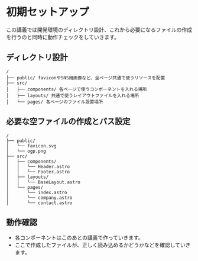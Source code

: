 初期セットアップ
===

この講義では開発環境のディレクトリ設計、これから必要になるファイルの作成を行うのと同時に動作チェックをしていきます。

## ディレクトリ設計

```
/
├── public/ faviconやSNS用画像など、全ページ共通で使うリソースを配置
├── src/
│   ├── components/ 各ページで使うコンポーネントを入れる場所
│   ├── layouts/ 共通で使うレイアウトファイルを入れる場所
│   └── pages/ 各ページのファイル設置場所
```

## 必要な空ファイルの作成とパス設定

```
/
├── public/
│   └── favicon.svg
│   └── ogp.png
├── src/
│   ├── components/
│   │   └── Header.astro
│   │   └── Footer.astro
│   ├── layouts/
│   │   └── BaseLayout.astro
│   └── pages/
│       └── index.astro
│       └── company.astro
│       └── contact.astro
```

## 動作確認

- 各コンポーネントはこのあとの講義で作っていきます。
- ここで作成したファイルが、正しく読み込めるかどうかなどを確認していきます。

